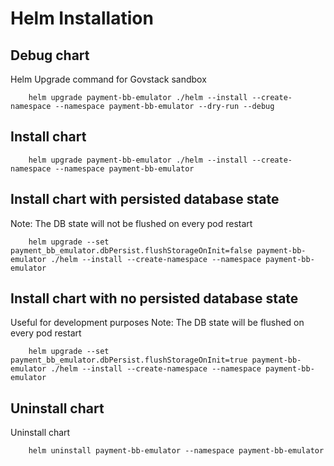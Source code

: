 # Helm Installation

## Debug chart

Helm Upgrade command for Govstack sandbox
```
    helm upgrade payment-bb-emulator ./helm --install --create-namespace --namespace payment-bb-emulator --dry-run --debug
```

## Install chart

```
    helm upgrade payment-bb-emulator ./helm --install --create-namespace --namespace payment-bb-emulator
```

## Install chart with persisted database state

 Note: The DB state will not be flushed on every pod restart
```
    helm upgrade --set payment_bb_emulator.dbPersist.flushStorageOnInit=false payment-bb-emulator ./helm --install --create-namespace --namespace payment-bb-emulator
```

## Install chart with no persisted database state

 Useful for development purposes
 Note: The DB state will be flushed on every pod restart
```
    helm upgrade --set payment_bb_emulator.dbPersist.flushStorageOnInit=true payment-bb-emulator ./helm --install --create-namespace --namespace payment-bb-emulator
```

## Uninstall chart

Uninstall chart
```
    helm uninstall payment-bb-emulator --namespace payment-bb-emulator
```